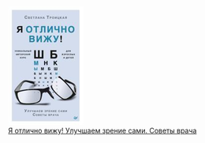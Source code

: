 ![](Я%20отлично%20вижу!%20Улучшаем%20зрение%20сами.%20Советы%20врача.jpg)  
[Я отлично вижу! Улучшаем зрение сами. Советы врача](Я%20отлично%20вижу!%20Улучшаем%20зрение%20сами.%20Советы%20врача.md)
